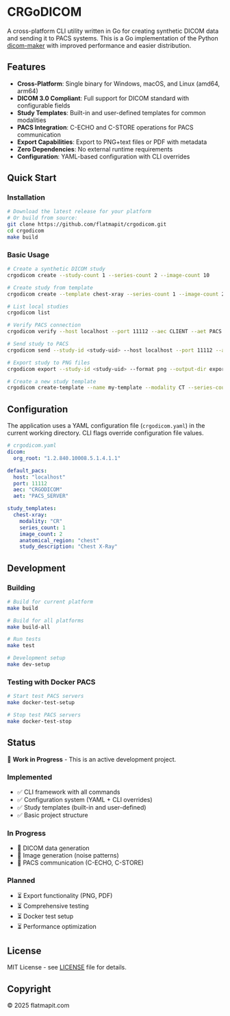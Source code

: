 # CRGoDICOM

A cross-platform CLI utility written in Go for creating synthetic DICOM data and sending it to PACS systems. This is a Go implementation of the Python [dicom-maker](https://github.com/flatmapit/dicom-maker) with improved performance and easier distribution.

## Features

- **Cross-Platform**: Single binary for Windows, macOS, and Linux (amd64, arm64)
- **DICOM 3.0 Compliant**: Full support for DICOM standard with configurable fields
- **Study Templates**: Built-in and user-defined templates for common modalities
- **PACS Integration**: C-ECHO and C-STORE operations for PACS communication
- **Export Capabilities**: Export to PNG+text files or PDF with metadata
- **Zero Dependencies**: No external runtime requirements
- **Configuration**: YAML-based configuration with CLI overrides

## Quick Start

### Installation

```bash
# Download the latest release for your platform
# Or build from source:
git clone https://github.com/flatmapit/crgodicom.git
cd crgodicom
make build
```

### Basic Usage

```bash
# Create a synthetic DICOM study
crgodicom create --study-count 1 --series-count 2 --image-count 10

# Create study from template
crgodicom create --template chest-xray --series-count 1 --image-count 2

# List local studies
crgodicom list

# Verify PACS connection
crgodicom verify --host localhost --port 11112 --aec CLIENT --aet PACS

# Send study to PACS
crgodicom send --study-id <study-uid> --host localhost --port 11112 --aec CLIENT --aet PACS

# Export study to PNG files
crgodicom export --study-id <study-uid> --format png --output-dir exports/

# Create a new study template
crgodicom create-template --name my-template --modality CT --series-count 2 --image-count 20
```

## Configuration

The application uses a YAML configuration file (`crgodicom.yaml`) in the current working directory. CLI flags override configuration file values.

```yaml
# crgodicom.yaml
dicom:
  org_root: "1.2.840.10008.5.1.4.1.1"

default_pacs:
  host: "localhost"
  port: 11112
  aec: "CRGODICOM"
  aet: "PACS_SERVER"

study_templates:
  chest-xray:
    modality: "CR"
    series_count: 1
    image_count: 2
    anatomical_region: "chest"
    study_description: "Chest X-Ray"
```

## Development

### Building

```bash
# Build for current platform
make build

# Build for all platforms
make build-all

# Run tests
make test

# Development setup
make dev-setup
```

### Testing with Docker PACS

```bash
# Start test PACS servers
make docker-test-setup

# Stop test PACS servers
make docker-test-stop
```

## Status

🚧 **Work in Progress** - This is an active development project.

### Implemented
- ✅ CLI framework with all commands
- ✅ Configuration system (YAML + CLI overrides)
- ✅ Study templates (built-in and user-defined)
- ✅ Basic project structure

### In Progress
- 🔄 DICOM data generation
- 🔄 Image generation (noise patterns)
- 🔄 PACS communication (C-ECHO, C-STORE)

### Planned
- ⏳ Export functionality (PNG, PDF)
- ⏳ Comprehensive testing
- ⏳ Docker test setup
- ⏳ Performance optimization

## License

MIT License - see [LICENSE](LICENSE) file for details.

## Copyright

© 2025 flatmapit.com
